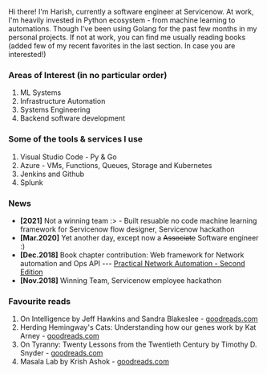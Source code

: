 Hi there! I'm Harish, currently a software engineer at Servicenow. 
At work, I'm heavily invested in Python ecosystem - from machine learning to automations.
Though I've been using Golang for the past few months in my personal projects. If not at work, you can find me usually reading books (added few of my recent favorites in the last section. In case you are interested!)

### Areas of Interest (in no particular order)
1. ML Systems
2. Infrastructure Automation
3. Systems Engineering
4. Backend software development

### Some of the tools & services I use
1. Visual Studio Code - Py & Go
2. Azure - VMs, Functions, Queues, Storage and Kubernetes
3. Jenkins and Github
4. Splunk

### News
- **[2021]** Not a winning team :> - Built resuable no code machine learning framework for Servicenow flow designer, Servicenow hackathon 
- **[Mar.2020]** Yet another day, except now a ~~Associate~~ Software engineer :)
- **[Dec.2018]** Book chapter contribution: Web framework for Network automation and Ops API --- [Practical Network Automation - Second Edition](https://www.packtpub.com/product/practical-network-automation-second-edition/9781789955651)
- **[Nov.2018]** Winning Team, Servicenow employee hackathon

### Favourite reads
1. On Intelligence by Jeff Hawkins and Sandra Blakeslee - [goodreads.com](https://www.indiebound.org/book/9780805078534)
2. Herding Hemingway's Cats: Understanding how our genes work by Kat Arney - [goodreads.com]()
3. On Tyranny: Twenty Lessons from the Twentieth Century by Timothy D. Snyder - [goodreads.com]()
4. Masala Lab by Krish Ashok - [goodreads.com]()
